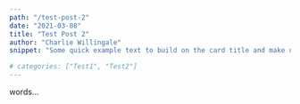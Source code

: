 ```yaml
---
path: "/test-post-2"
date: "2021-03-08"
title: "Test Post 2"
author: "Charlie Willingale"
snippet: "Some quick example text to build on the card title and make up the bulk of the card's content."

# categories: ["Test1", "Test2"]
---
```


words...